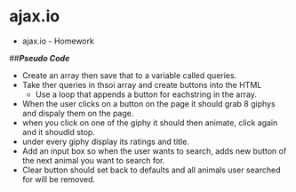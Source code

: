 # ajax.io
- ajax.io - Homework

##***Pseudo Code***
- Create an array then save that to a variable called queries.
- Take ther queries in thsoi array and create buttons into the HTML
    - Use a loop that appends a button for eachstring in the array.
- When the user clicks on a button on the page it should grab 8 giphys and dispaly them on the page.
- when you click on one of the giphy it should then animate, click again and it shoudld stop.
- under every giphy display its ratings and title.
- Add an input box so when the user wants to search, adds new button of the next animal you want to search for.
- Clear button should set back to defaults and all animals user searched for will be removed.
